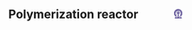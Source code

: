 ## Polymerization reactor &nbsp; &nbsp; &nbsp; &nbsp; &nbsp; &nbsp; <img src="images/iitkgp.png" width="3%" />

